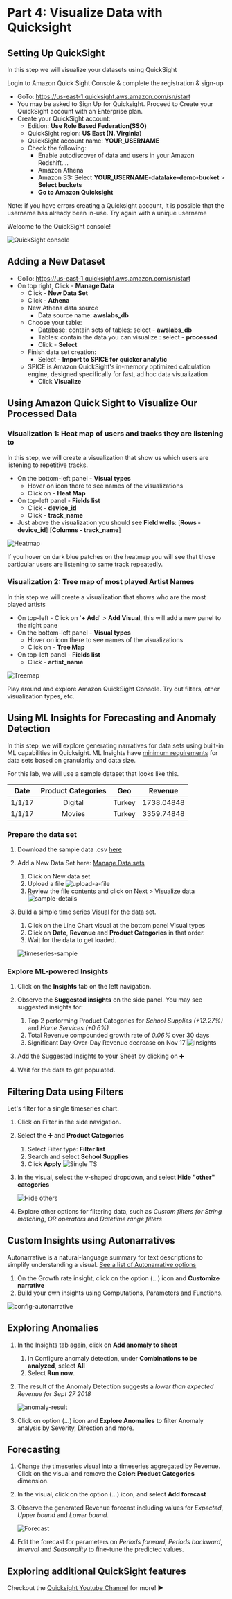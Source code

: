 # Part 4: Visualize Data with Quicksight

## Setting Up QuickSight

In this step we will visualize your datasets using QuickSight

Login to Amazon Quick Sight Console & complete the registration & sign-up

* GoTo: https://us-east-1.quicksight.aws.amazon.com/sn/start
* You may be asked to Sign Up for Quicksight. Proceed to Create your QuickSight account with an Enterprise plan.
* Create your QuickSight account:
	* Edition: **Use Role Based Federation(SSO)**
	* QuickSight region: **US East (N. Virginia)**
	* QuickSight account name: **YOUR_USERNAME**
	* Check the following:
		* Enable autodiscover of data and users in your Amazon Redshift....
		* Amazon Athena
		* Amazon S3: Select **YOUR_USERNAME-datalake-demo-bucket** > **Select buckets**
		* **Go to Amazon Quicksight**
		
Note: if you have errors creating a Quicksight account, it is possible that the username has already been in-use. Try again with a unique username

Welcome to the QuickSight console!

![QuickSight console](./img/qs-console.png)


## Adding a New Dataset

* GoTo: https://us-east-1.quicksight.aws.amazon.com/sn/start
* On top right, Click - **Manage Data**
    * Click - **New Data Set**
    * Click - **Athena** 
    * New Athena data source
        * Data source name: **awslabs_db**
    * Choose your table:
        * Database: contain sets of tables: select - **awslabs_db**
        * Tables: contain the data you can visualize : select - **processed**
        * Click - **Select**
    * Finish data set creation:
        * Select - **Import to SPICE for quicker analytic**
	* SPICE is Amazon QuickSight's in-memory optimized calculation engine, designed specifically for fast, ad hoc data visualization
        * Click **Visualize**


## Using Amazon Quick Sight to Visualize Our Processed Data

###  Visualization 1: Heat map of users and tracks they are listening to

In this step, we will create a visualization that show us which users are listening to repetitive tracks.

* On the bottom-left panel - **Visual types**
    * Hover on icon there to see names of the visualizations
    * Click on - **Heat Map**
* On top-left panel - **Fields list**
    * Click -  **device_id**
    * Click - **track_name**
* Just above the visualization you should see **Field wells**: [**Rows - device_id**] [**Columns - track_name**]

![Heatmap](./img/qs-heatmap.png)


If you hover on dark blue patches on the heatmap you will see that those particular users are listening to same track repeatedly.


### Visualization 2: Tree map of most played Artist Names

In this step we will create a visualization that shows who are the most played artists

* On top-left - Click on '**+ Add**' > **Add Visual**, this will add a new panel to the right pane
* On the bottom-left panel - **Visual types**
    * Hover on icon there to see names of the visualizations
    * Click on - **Tree Map**
* On top-left panel - **Fields list**
    * Click - **artist_name**

![Treemap](./img/qs-treemap.png)

Play around and explore Amazon QuickSight Console. Try out filters, other visualization types, etc.


## Using ML Insights for Forecasting and Anomaly Detection

In this step, we will explore generating narratives for data sets using built-in ML capabilities in Quicksight.
ML Insights have [minimum requirements](https://docs.aws.amazon.com/quicksight/latest/user/ml-data-set-requirements.html) for data sets based on granularity and data size.

For this lab, we will use a sample dataset that looks like this. 

|Date|Product Categories|Geo|Revenue|
|:-:|:--:|:--:|:--:|
|1/1/17|Digital|Turkey|1738.04848|
|1/1/17|Movies|Turkey|3359.74848|

### Prepare the data set

1. Download the sample data .csv [here](./qs-sample.csv)
2. Add a New Data Set here: [Manage Data sets](https://us-east-1.quicksight.aws.amazon.com/sn/data-sets)
	1. Click on New data set
	2. Upload a file
	![upload-a-file](./img/upload-a-file.png)
	3. Review the file contents and click on Next > Visualize data
	![sample-details](./img/sample-details.png)
3. Build a simple time series Visual for the data set.
	1. Click on the Line Chart visual at the bottom panel Visual types
	2. Click on **Date**, **Revenue** and **Product Categories** in that order.
    3. Wait for the data to get loaded.
	
	![timeseries-sample](./img/timeseries-sample.png)
	
### Explore ML-powered Insights

1. Click on the **Insights** tab on the left navigation.
2. Observe the **Suggested insights** on the side panel. You may see suggested insights for:
	1. Top 2 performing Product Categories for _School Supplies (+12.27%)_ and _Home Services (+0.6%)_
	2. Total Revenue compounded growth rate of _0.06%_ over 30 days
	3. Significant Day-Over-Day Revenue decrease on Nov 17
	![Insights](./img/insights.png)
	
3. Add the Suggested Insights to your Sheet by clicking on :heavy_plus_sign:

4. Wait for the data to get populated.

## Filtering Data using Filters

Let's filter for a single timeseries chart. 

1. Click on Filter in the side navigation.
2. Select the :heavy_plus_sign: and **Product Categories**
	1. Select Filter type: **Filter list**
	2. Search and select **School Supplies**
	3. Click **Apply**
	![Single TS](./img/single-ts.png)
	
3. In the visual, select the v-shaped dropdown, and select **Hide "other" categories**

	![Hide others](./img/hide-others.png)

4. Explore other options for filtering data, such as *Custom filters for String matching*, *OR operators* and *Datetime range filters*
	

## Custom Insights using Autonarratives

Autonarrative is a natural-language summary for text descriptions to simplify understanding a visual. [See a list of Autonarrative options](https://docs.aws.amazon.com/quicksight/latest/user/auto-narratives.html)

1. On the Growth rate insight, click on the option (...) icon and **Customize narrative**
2. Build your own insights using Computations, Parameters and Functions.

![config-autonarrative](./img/configure-narrative.png)


## Exploring Anomalies 

1. In the Insights tab again, click on **Add anomaly to sheet**
	1. In Configure anomaly detection, under **Combinations to be analyzed**, select **All**
	2. Select **Run now**.
2. The result of the Anomaly Detection suggests a _lower than expected Revenue for Sept 27 2018_

	![anomaly-result](./img/anomaly-result.png)

3. Click on option (...) icon and **Explore Anomalies** to filter Anomaly analysis by Severity, Direction and more. 

## Forecasting

1. Change the timeseries visual into a timeseries aggregated by Revenue. Click on the visual and remove the **Color: Product Categories** dimension.
2. In the visual, click on the option (...) icon, and select **Add forecast**
3. Observe the generated Revenue forecast including values for *Expected*, *Upper bound* and *Lower bound*.

	![Forecast](./img/forecast.png)
	
4. Edit the forecast for parameters on *Periods forward*, *Periods backward*, *Interval* and *Seasonality* to fine-tune the predicted values.


## Exploring additional QuickSight features

Checkout the [Quicksight Youtube Channel](https://www.youtube.com/channel/UCqtI0cKSreCwUUuKOlA1tow) for more! :arrow_forward:
